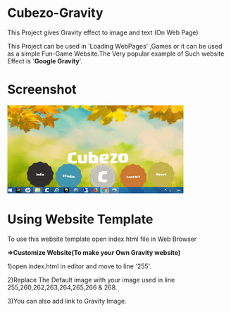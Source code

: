 # Cubezo-Gravity

This Project gives Gravity effect to image and text (On Web Page)

This Project can be used in 'Loading WebPages' ,Games or it can be used as a simple Fun-Game Website.The Very popular example of Such website Effect is '**Google Gravity**'.


# Screenshot

<img src="Image/Screenshot (167).png" height="200" width="400">

# Using Website Template
To use this website template open index.html file in Web Browser

**=>Customize Website(To make your Own Gravity website)**

 1)open index.html in editor and move to line '255'.
<p> 2)Replace The Default image with your image used in line 255,260,262,263,264,265,266 & 268.
<p> 3)You can also add link to Gravity Image.
